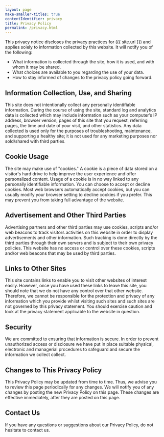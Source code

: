 ```yaml
---
layout: page
make-smaller-titles: true
contentIdentifier: privacy
title: Privacy Policy
permalink: /privacy.html
---
```

This privacy notice discloses the privacy practices for ({{ site.url }}) and applies solely to information collected by this website. It will notify you of the following:

* What information is collected through the site, how it is used, and with whom it may be shared.
* What choices are available to you regarding the use of your data.
* How to stay informed of changes to the privacy policy going forward.

Information Collection, Use, and Sharing
------
This site does not intentionally collect any personally identifiable information.  During the course of using the site, standard log and analytics data is collected which may include information such as your computer’s IP address, browser version, pages of this site that you request, referring pages, the time and date of your visit, and other statistics.  Any data collected is used only for the purposes of troubleshooting, maintenance, and supporting a healthy site; it is not used for any marketing purposes nor sold/shared with third parties.

Cookie Usage
------
The site may make use of "cookies." A cookie is a piece of data stored on a visitor's hard drive to help improve the user experience and offer personalized content. Usage of a cookie is in no way linked to any personally identifiable information.  You can choose to accept or decline cookies. Most web browsers automatically accept cookies, but you can usually modify your browser setting to decline cookies if you prefer. This may prevent you from taking full advantage of the website.

Advertisement and Other Third Parties
------
Advertising partners and other third parties may use cookies, scripts and/or web beacons to track visitors activities on this website in order to display advertisements and other information. Such tracking is done directly by the third parties through their own servers and is subject to their own privacy policies. This website has no access or control over these cookies, scripts and/or web beacons that may be used by third parties. 

Links to Other Sites
------
This site contains links to enable you to visit other websites of interest easily. However, once you have used these links to leave this site, you should note that we do not have any control over that other website. Therefore, we cannot be responsible for the protection and privacy of any information which you provide whilst visiting such sites and such sites are not governed by this privacy statement. You should exercise caution and look at the privacy statement applicable to the website in question.

Security
------
We are committed to ensuring that information is secure. In order to prevent unauthorized access or disclosure we have put in place suitable physical, electronic and managerial procedures to safeguard and secure the information we collect collect.

Changes to This Privacy Policy
------
This Privacy Policy may be updated from time to time. Thus, we advise you to review this page periodically for any changes. We will notify you of any changes by posting the new Privacy Policy on this page. These changes are effective immediately, after they are posted on this page.

Contact Us
------
If you have any questions or suggestions about our Privacy Policy, do not hesitate to contact us.
